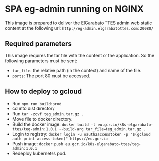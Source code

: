 # SPA eg-admin running on NGINX

This image is prepared to deliver the ElGarabato TTES admin web static content at the following url: `http://eg-admin.elgarabatottes.com:20080/`

## Required parameters

This image requires the tar file with the content of the application. So the following parameters must be sent:

- `tar_file`: the relative path (in the context) and name of the file.
- `ports`: The port 80 must be accessed.

## How to deploy to gcloud

- Run `npm run build:prod`
- cd into dist directory
- Run `tar -zcvf teg_admin.tar.gz .`
- Move file to docker directory.
- Build the docker image: `docker build -t eu.gcr.io/k8s-elgarabato-ttes/teg-admin:1.0.1 --build-arg tar_file=teg_admin.tar.gz .`
- Login to registry: `docker login -u oauth2accesstoken -p "$(gcloud auth print-access-token)" https://eu.gcr.io`
- Push image: `docker push eu.gcr.io/k8s-elgarabato-ttes/teg-admin:1.0.1`
- Redeploy kubernetes pod.
